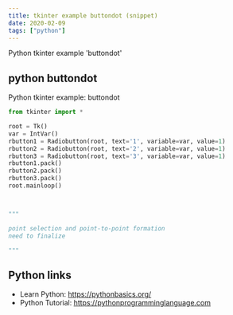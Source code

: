```yaml
---
title: tkinter example buttondot (snippet)
date: 2020-02-09
tags: ["python"]
---
```

Python tkinter example 'buttondot'


## python buttondot

Python tkinter example: buttondot

```python
from tkinter import *

root = Tk()
var = IntVar()
rbutton1 = Radiobutton(root, text='1', variable=var, value=1)
rbutton2 = Radiobutton(root, text='2', variable=var, value=1)
rbutton3 = Radiobutton(root, text='3', variable=var, value=1)
rbutton1.pack()
rbutton2.pack()
rbutton3.pack()
root.mainloop()



"""

point selection and point-to-point formation
need to finalize

"""

```

## Python links

- Learn Python: https://pythonbasics.org/
- Python Tutorial: https://pythonprogramminglanguage.com
